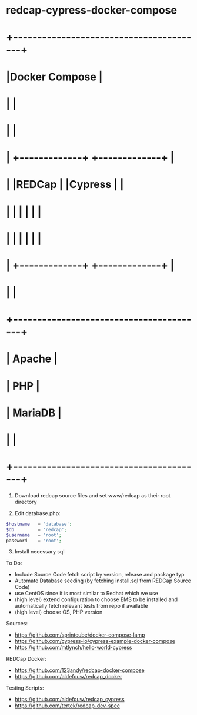 # redcap-cypress-docker-compose

# +----------------------------------------+
# |Docker Compose                          |
# |                                        |
# |                                        |
# |  +-------------+      +-------------+  |
# |  |REDCap       |      |Cypress      |  |
# |  |             |      |             |  |
# |  |             |      |             |  |
# |  +-------------+      +-------------+  |
# |                                        |
# +----------------------------------------+
# |  Apache                                |
# |  PHP                                   |
# |  MariaDB                               |
# |                                        |
# +----------------------------------------+

1. Download redcap source files and set www/redcap as their root directory

2. Edit database.php: 

```php
$hostname   = 'database';
$db         = 'redcap';
$username   = 'root';
password    = 'root';
```

3. Install necessary sql



To Do:

- Include Source Code fetch script by version, release and package typ
- Automate Database seeding (by fetching install.sql from REDCap Source Code)
- use CentOS since it is most similar to Redhat which we use
- (high level) extend configuration to choose EMS to be installed and automatically fetch relevant tests from repo if available
- (high level) choose OS, PHP version

Sources:
- https://github.com/sprintcube/docker-compose-lamp
- https://github.com/cypress-io/cypress-example-docker-compose
- https://github.com/mtlynch/hello-world-cypress

REDCap Docker:
- https://github.com/123andy/redcap-docker-compose
- https://github.com/aldefouw/redcap_docker

Testing Scripts:
- https://github.com/aldefouw/redcap_cypress
- https://github.com/tertek/redcap-dev-spec
